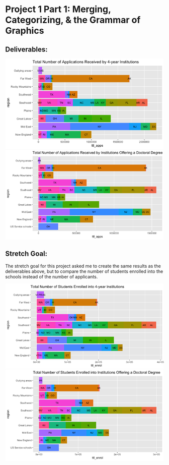 # Project 1 Part 1: Merging, Categorizing, & the Grammar of Graphics

## Deliverables:
![](four_yr_colls_plot.png)
![](doc_colls_plot.png)

## Stretch Goal:
The stretch goal for this project asked me to create the same results as the deliverables above, but to compare the number of students enrolled into the schools instead of the number of applicants.

![](four_yr_colls_stretch.png)
![](doc_colls_stretch.png)
